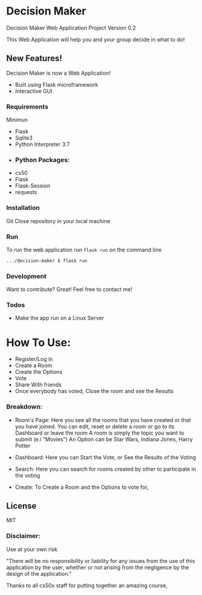# Decision Maker

Decision Maker Web Application Project Version 0.2

This Web Application will help you and your group decide in what to do!

## New Features!
Decision Maker is now a Web Application!
  - Built using Flask microframework
  - Interactive GUI

### Requirements
Minimun 
* Flask
* Sqlite3
* Python Interpreter 3.7
* ### Python Packages:
* cs50
* Flask
* Flask-Session
* requests

### Installation
Git Close repository in your local machine

### Run
To run the web application run `flask run` on the command line

```sh
.../decision-maker $ flask run
```


### Development

Want to contribute? Great! Feel free to contact me!


### Todos

 - Make the app run on a Linux Server

# How To Use:
* Register/Log in
* Create a Room
* Create the Options
* Vote
* Share With friends
* Once everybody has voted, Close the room and see the Results

### Breakdown:
- Room's Page:
Here you see all the rooms that you have created or that you have joined. You can edit, reset or delete a room or go to its Dashboard or leave the room
A room is simply the topic you want to submit (e.i "Movies")
An Option can be Star Wars, Indiana Jones, Harry Potter

- Dashboard: 
Here you can Start the Vote, or See the Results of the Voting

- Search:
Here you can search for rooms created by other to participate in the voting

- Create:
To Create a Room and the Options to vote for,

License
----

MIT

### Disclaimer: 
Use at your own risk

"There will be no responsibility or liability for any issues from the use of this application by the user, whether or not arising from the negligence by the design of the application."

Thanks to all cs50x staff for putting together an amazing course,
